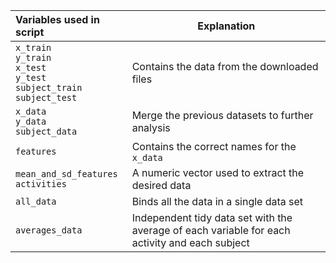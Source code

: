 | Variables used in script  | Explanation |
| :------------- | ------------- |
| `x_train` <br>`y_train` <br>`x_test`<br> `y_test`<br> `subject_train`<br> `subject_test`  | Contains the data from the downloaded files  |
| `x_data`<br>`y_data` <br> `subject_data` | Merge the previous datasets to further analysis  |
| `features` | Contains the correct names for the `x_data`
|`mean_and_sd_features` <br> `activities` | A numeric vector used to extract the desired data |
|`all_data`| Binds all the data in a single data set|
|`averages_data`|Independent tidy data set with the average of each variable for each activity and each subject|
 


